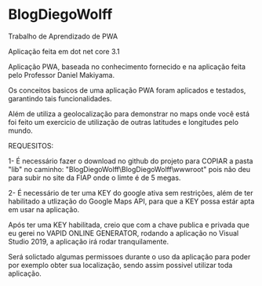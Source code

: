 # BlogDiegoWolff

Trabalho de Aprendizado de PWA

Aplicação feita em dot net core 3.1

Aplicação PWA, baseada no conhecimento fornecido e na aplicação feita pelo Professor Daniel Makiyama.

Os conceitos basicos de uma aplicação PWA foram aplicados e testados, garantindo tais funcionalidades.

Além de utiliza a geolocalização para demonstrar no maps onde você está foi feito um exercicio de utilização de outras latitudes e longitudes pelo mundo.

REQUESITOS:

1- É necessário fazer o download no github do projeto para COPIAR a pasta "lib" no caminho: "BlogDiegoWolff\BlogDiegoWolff\wwwroot" pois não deu para subir no site da FIAP onde o limte é de 5 megas.

2- É necessário de ter uma KEY do google ativa sem restrições, além de ter habilitado a utlização do Google Maps API, para que a KEY possa estár apta em usar na aplicação.

Após ter uma KEY habilitada, creio que com a chave publica e privada que eu gerei no VAPID ONLINE GENERATOR, rodando a aplicação no Visual Studio 2019, a aplicação irá rodar tranquilamente.

Será solictado algumas permissoes durante o uso da aplicação para poder por exemplo obter sua localização, sendo assim possivel utilizar toda aplicação.

